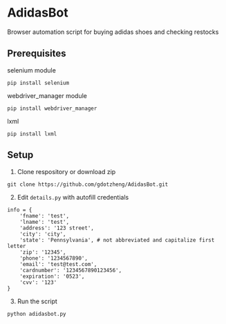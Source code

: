 # AdidasBot
Browser automation script for buying adidas shoes and checking restocks

## Prerequisites
selenium module
```
pip install selenium
```

webdriver_manager module
```
pip install webdriver_manager
```

lxml
```
pip install lxml
```

## Setup
1) Clone respository or download zip
```
git clone https://github.com/gdotzheng/AdidasBot.git
```
2) Edit ```details.py``` with autofill credentials 
```
info = {
    'fname': 'test',
    'lname': 'test',
    'address': '123 street',
    'city': 'city',
    'state': 'Pennsylvania', # not abbreviated and capitalize first letter
    'zip': '12345',
    'phone': '1234567890',
    'email': 'test@test.com',
    'cardnumber': '1234567890123456',
    'expiration': '0523',
    'cvv': '123'
}
```

3) Run the script
```
python adidasbot.py
```
